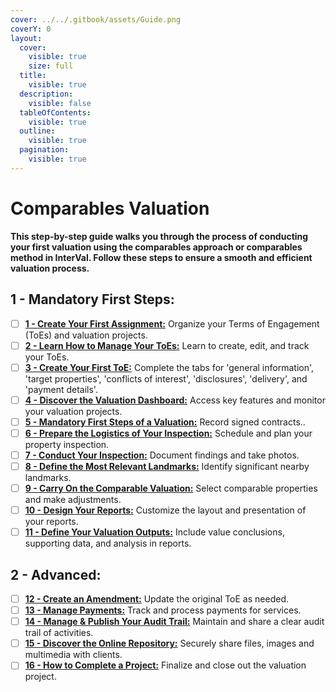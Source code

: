 ```yaml
---
cover: ../../.gitbook/assets/Guide.png
coverY: 0
layout:
  cover:
    visible: true
    size: full
  title:
    visible: true
  description:
    visible: false
  tableOfContents:
    visible: true
  outline:
    visible: true
  pagination:
    visible: true
---
```


# Comparables Valuation

**This step-by-step guide walks you through the process of conducting your first valuation using the comparables approach or comparables method in InterVal. Follow these steps to ensure a smooth and efficient valuation process.**

## 1 - Mandatory First Steps:

* [ ] [**1 - Create Your First Assignment:**](../../documentation/workflow/assignments/) Organize your Terms of Engagement (ToEs) and valuation projects.
* [ ] [**2 - Learn How to Manage Your ToEs:**](../../documentation/workflow/assignments/terms-of-engagement-list.md) Learn to create, edit, and track your ToEs.
* [ ] [**3 - Create Your First ToE:**](../../documentation/workflow/assignments/terms-of-engagement-form/) Complete the tabs for 'general information', 'target properties', 'conflicts of interest', 'disclosures', 'delivery', and 'payment details'.
* [ ] [**4 - Discover the Valuation Dashboard:**](../../documentation/workflow/dashboard/) Access key features and monitor your valuation projects.
* [ ] [**5 - Mandatory First Steps of a Valuation:**](../../documentation/workflow/management/starting-a-project.md) Record signed contracts..
* [ ] [**6 - Prepare the Logistics of Your Inspection:**](../../documentation/workflow/investigation/logistics/) Schedule and plan your property inspection.
* [ ] [**7 - Conduct Your Inspection:**](../../documentation/workflow/investigation/inspection/) Document findings and take photos.
* [ ] [**8 - Define the Most Relevant Landmarks:**](../../documentation/workflow/investigation/landmarks.md) Identify significant nearby landmarks.
* [ ] [**9 - Carry On the Comparable Valuation:**](../../documentation/workflow/valuation/comparable/) Select comparable properties and make adjustments.
* [ ] [**10 - Design Your Reports:**](../../documentation/workflow/reporting/design.md) Customize the layout and presentation of your reports.
* [ ] [**11 - Define Your Valuation Outputs:**](../outputs/valuation-report.md) Include value conclusions, supporting data, and analysis in reports.

## 2 - Advanced:

* [ ] [**12 - Create an Amendment:**](../../documentation/workflow/management/amendments.md) Update the original ToE as needed.
* [ ] [**13 - Manage Payments:**](../../documentation/workflow/assignments/terms-of-engagement-form/payment.md) Track and process payments for services.
* [ ] [**14 - Manage & Publish Your Audit Trail:**](../../documentation/workflow/management/audit-trail/) Maintain and share a clear audit trail of activities.
* [ ] [**15 - Discover the Online Repository:**](../../documentation/workflow/management/online-repository/) Securely share files, images and multimedia with clients.
* [ ] [**16 - How to Complete a Project:**](../../documentation/workflow/management/completing-a-project.md) Finalize and close out the valuation project.
